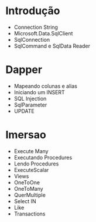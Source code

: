 # Introdução
* Connection String
* Microsoft.Data.SqlClient
* SqlConnection
* SqlCommand e SqlData Reader

# Dapper
* Mapeando colunas e alias
* Iniciando um INSERT
* SQL Injection
* SqlParameter
* UPDATE

# Imersao
* Execute Many
* Executando Procedures
* Lendo Procedures
* ExecuteScalar
* Views
* OneToOne
* OneToMany
* QuerMultiple
* Select IN
* Like
* Transactions